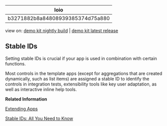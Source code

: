 <!-- loiob3271882b8a84808939385374d75a880 -->

| loio |
| -----|
| b3271882b8a84808939385374d75a880 |

<div id="loio">

view on: [demo kit nightly build](https://openui5nightly.hana.ondemand.com/#/topic/b3271882b8a84808939385374d75a880) | [demo kit latest release](https://openui5.hana.ondemand.com/#/topic/b3271882b8a84808939385374d75a880)</div>

## Stable IDs

Setting stable IDs is crucial if your app is used in combination with certain functions.

Most controls in the template apps \(except for aggregations that are created dynamically, such as list items\) are assigned a stable ID to identify the controls in integration tests, extensibility tools like key user adaptation, as well as interactive inline help tools.

**Related Information**  


[Extending Apps](Extending_Apps_a264a9a.md)

[Stable IDs: All You Need to Know](Stable_IDs_All_You_Need_to_Know_f51dbb7.md)

